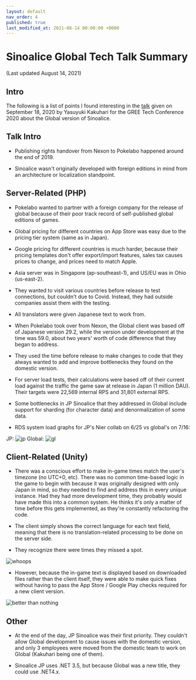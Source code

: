 ```yaml
---
layout: default
nav_order: 4
published: true
last_modified_at: 2021-08-14 00:00:00 +0000
---
```


# Sinoalice Global Tech Talk Summary
(Last updated August 14, 2021)

## Intro

The following is a list of points I found interesting in the [talk](https://www.youtube.com/watch?v=-fIBrXJOvtQ) given  on September 18, 2020 by Yasuyuki Kakuhari for the GREE Tech Conference 2020 about the Global version of Sinoalice. 

## Talk Intro

- Publishing rights handover from Nexon to Pokelabo happened around the end of 2019.

- Sinoalice wasn't originally developed with foreign editions in mind from an architecture or localization standpoint.

## Server-Related (PHP)

- Pokelabo wanted to partner with a foreign company for the release of global because of their poor track record of self-published global editions of games.

- Global pricing for different countries on App Store was easy due to the pricing tier system (same as in Japan). 

- Google pricing for different countries is much harder, because their pricing templates don't offer export/import features, sales tax causes prices to change, and prices need to match Apple.

- Asia server was in Singapore (ap-southeast-1), and US/EU was in Ohio (us-east-2). 

- They wanted to visit various countries before release to test connections, but couldn't due to Covid. Instead, they had outside companies assist them with the testing. 

- All translators were given Japanese text to work from.

- When Pokelabo took over from Nexon, the Global client was based off of Japanese version 29.2, while the version under development at the time was 59.0, about two years' worth of code difference that they began to address. 

- They used the time before release to make changes to code that they always wanted to add and improve bottlenecks they found on the domestic version.

- For server load tests, their calculations were based off of their current load against the traffic the game saw at release in Japan (1 million DAU). Their targets were 22,569 internal RPS and 31,801 external RPS.

- Some bottlenecks in JP Sinoalice that they addressed in Global include support for sharding (for character data) and denormalization of some data.

- RDS system load graphs for JP's Nier collab on 6/25 vs global's on 7/16:

JP:
![jp](https://i.imgur.com/XyXT3rj.png)
Global: 
![gl](https://i.imgur.com/CZCnlju.png)

## Client-Related (Unity)

- There was a conscious effort to make in-game times match the user's timezone (no UTC+0, etc). There was no common time-based logic in the game to begin with because it was originally designed with only Japan in mind, so they needed to find and address this in every unique instance. Had they had more development time, they probably would have made this into a common system. He thinks it's only a matter of time before this gets implemented, as they're constantly refactoring the code. 

- The client simply shows the correct language for each text field, meaning that there is no translation-related processing to be done on the server side. 

- They recognize there were times they missed a spot. 

![whoops](https://i.imgur.com/O78ySTA.png)

- However, because the in-game text is displayed based on downloaded files rather than the client itself, they were able to make quick fixes without having to pass the App Store / Google Play checks required for a new client version. 

![better than nothing](https://i.imgur.com/JlJ8MTv.png)

## Other

- At the end of the day, JP Sinoalice was their first priority. They couldn't allow Global development to cause issues with the domestic version, and only 3 employees were moved from the domestic team to work on Global (Kakuhari being one of them).

- Sinoalice JP uses .NET 3.5, but because Global was a new title, they could use .NET4.x.
